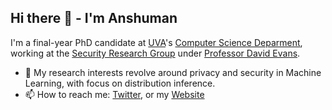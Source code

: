 ## Hi there 👋 - I'm Anshuman

I'm a final-year PhD candidate at [UVA](https://www.virginia.edu/)'s [Computer Science Deparment](https://engineering.virginia.edu/departments/computer-science), working at the [Security Research Group](https://uvasrg.github.io/) under [Professor David Evans](http://www.cs.virginia.edu/~evans/).

- 🔭 My research interests revolve around privacy and security in Machine Learning, with focus on distribution inference. 
- 📫 How to reach me: [Twitter](http://twitter.com/iamgroot42), or my [Website](http://anshumansuri.me)
